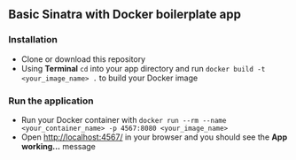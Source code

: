 ## Basic Sinatra with Docker boilerplate app

### Installation
- Clone or download this repository
- Using **Terminal** `cd` into your app directory and run `docker build -t <your_image_name> .` to build your Docker image

### Run the application
- Run your Docker container with `docker run --rm --name <your_container_name> -p 4567:8080 <your_image_name>`
- Open [http://localhost:4567/](http://localhost:4567/) in your browser and you should see the **App working...** message
